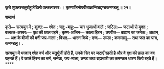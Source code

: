 **कृते शुक्लश्चतुर्बाहुर्जटिलो वल्कलाश्बर: ।** **कृष्णाजिनोपवीताक्षान्बिभ्रद्दण्डकमण्डलू ॥ २१॥** 

**शब्दार्थ** 

**कृते—** **सत्ययुग में** **; शुक्ल:—** **श्वेत** **; चतु:-बाहु:—** **चार भुजाओं वाले** **; जटिल:—** **जटाओं से युक्त** **; वल्कल-अश्बर:—** **वृक्ष की** **छाल पहने** **; कृष्ण-अजिन—** **काला हिरन** **; उपवीत—** **ब्राह्मण का जनेऊ** **; अक्षान्—** **अक्ष के बीजों की बनी जप-माला** **; बिभ्रत्—** **धारण किये** **; दन्द—** **डण्डा** **; कमण्डलू—** **तथा जल का पात्र, कमण्डलु।** **.** 

**सत्ययुग में भगवान् श्वेत वर्ण और चतुर्भुजी होते हैं, उनके सिर पर जटाएँ रहती है और वे** **वृक्ष की छाल का वष पहनते हैं। वे काले हिरन का चर्म, जनेऊ, जप-माला, डण्डा तथा** **ब्रह्मचारी का कमण्डल धारण किये रहते हैं।** **** 